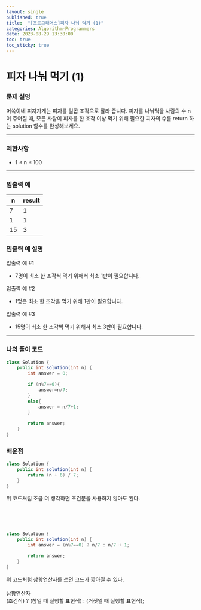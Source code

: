 ```yaml
---
layout: single
published: true
title:  "[프로그래머스]피자 나눠 먹기 (1)"
categories: Algorithm-Programmers
date: 2023-08-29 13:30:00
toc: true
toc_sticky: true
---
```


# 피자 나눠 먹기 (1)

### 문제 설명
머쓱이네 피자가게는 피자를 일곱 조각으로 잘라 줍니다. 피자를 나눠먹을 사람의 수 n이 주어질 때, 모든 사람이 피자를 한 조각 이상 먹기 위해 필요한 피자의 수를 return 하는 solution 함수를 완성해보세요.

----------------

### 제한사항

* 1 ≤ n ≤ 100



----------------

### 입출력 예

|n    |result|
|---|---|
|7|	1|
|1|	1|
|15|    3|

### 입출력 예 설명

입출력 예 #1
* 7명이 최소 한 조각씩 먹기 위해서 최소 1판이 필요합니다.
  
입출력 예 #2
* 1명은 최소 한 조각을 먹기 위해 1판이 필요합니다.

입출력 예 #3
* 15명이 최소 한 조각씩 먹기 위해서 최소 3판이 필요합니다.


----------------

### 나의 풀이 코드

```java
class Solution {
    public int solution(int n) {
        int answer = 0;
        
        if (n%7==0){
            answer=n/7;
        }
        else{
            answer = n/7+1;    
        }
        
        return answer;
    }
}
```
<p>

</p>



### 배운점

```java
class Solution {
    public int solution(int n) {
        return (n + 6) / 7;
    }
}
```
<p>
위 코드처럼 조금 더 생각하면 조건문을 사용하지 않아도 된다.
</p>

<br>
<br>
<br>

```java
class Solution {
    public int solution(int n) {
        int answer = (n%7==0) ? n/7 : n/7 + 1;

        return answer;
    }
}
```

<p>
위 코드처럼 삼항연산자를 쓰면 코드가 짧아질 수 있다.<br>
<br>
삼항연산자<br>
(조건식) ? (참일 때 실행할 표현식) : (거짓일 때 실행할 표현식);
</p>

